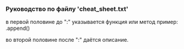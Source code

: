 ### Руководство по файлу 'cheat_sheet.txt'

в первой половине до ":" указывается функция или метод пример: .append()

во второй половине после ":" даётся описание.